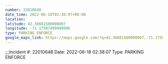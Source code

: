 ```yaml
---
number: 22010648
date_time: 2022-06-18T02:38:07+00:00
location: 
latitude: 42.38681500000007
longitude: -71.17587499999996
type: PARKING ENFORCE
google_maps_link: https://maps.google.com/?q=42.38681500000007,-71.17587499999996
---
```


;;;Incident #: 22010648   Date: 2022-06-18 02:38:07    Type: PARKING ENFORCE

